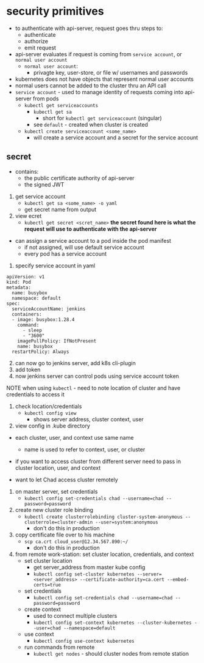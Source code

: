 # security primitives
- to authenticate with api-server, request goes thru steps to:
    - authenticate
    - authorize
    - emit request
- api-server evaluates if request is coming from `service account`, or `normal user account`
    - `normal user account`:
        - privagte key, user-store, or file w/ usernames and passwords
- kubernetes does not have objects that represent normal user accounts
- normal users cannot be added to the cluster thru an API call
- `service account` - used to manage identity of requests coming into api-server from pods
    - `kubectl get serviceaccounts`
        - `kubectl get sa`
            - short for `kubectl get serviceaccount` (singular)
        - see `default` - created when cluster is created
    - `kubectl create serviceaccount <some_name>`
        - will create a service account and a secret for the service account

## secret
- contains: 
    - the public certificate authority of api-server 
    - the signed JWT

1. get service account
    - `kubectl get sa <some_name> -o yaml`
    - get secret name from output
2. view ecret
    - `kubectl get secret <scret_name>`
**the secret found here is what the request will use to authenticate with the api-server**
- can assign a service account to a pod inside the pod manifest
    - if not assigned, will use default service account
    - every pod has a service account

1. specify service account in yaml
```
apiVersion: v1
kind: Pod
metadata:
  name: busybox
  namespace: default
spec:
  serviceAccountName: jenkins
  containers:
  - image: busybox:1.28.4
    command:
      - sleep
      - "3600"
    imagePullPolicy: IfNotPresent
    name: busybox
  restartPolicy: Always
```
2. can now go to jenkins server, add k8s cli-plugin
3. add token
4. now jenkins server can control pods using service account token

NOTE when using `kubectl` - need to note location of cluster and have credentials to access it
1. check location/credentials
    - `kubectl config view`
        - shows server address, cluster context, user
2. view config in .kube directory

- each cluster, user, and context use same name
    - name is used to refer to context, user, or cluster
- if you want to access cluster from different server need to pass in cluster location, user, and context

- want to let Chad access cluster remotely
1. on master server, set credentials
    - `kubectl config set-credentials chad --username=chad --password=password`
2. create new cluster role binding
    - `kubectl create clusterrolebinding cluster-system-anonymous --clusterrole=cluster-admin --user=system:anonymous`
        - don't do this in production
3. copy certificate file over to his machine
    - `scp ca.crt cloud_user@12.34.567.890:~/`
        - don't do this in production
4. from remote work-station: set cluster location, credentials, and context
    - set cluster location
        - get server_address from master kube config
        - `kubectl config set-cluster kubernetes --server=<server_address> --certificate-authority=ca.cert --embed-certs=true`
    - set credentials
        - `kubectl config set-credentials chad --username=chad --password=password` 
    - create context
        - used to connect multiple clusters
        - `kubectl config set-context kubernetes --cluster-kubernetes --user=chad --namespace=default`
    - use context
        - `kubectl config use-context kubernetes`
    - run commands from remote
        - `kubectl get nodes` - should cluster nodes from remote station
